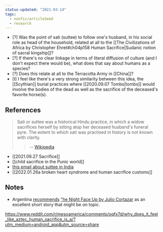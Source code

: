 ```yaml
---
status-updated: "2021-03-14"
tags: 
  - nonfic/articleSeed 
  - research 
---
```


- [?] Was the point of sati (suttee) to follow one's husband, in his social role as head of the household, related at all to the [[The Civilizations of Africa by Christopher Ehret#ch04p158 Human Sacrifice|Sudanic notion of sacral kingship]]? 
- [?] If there's no clear linkage in terms of literal diffusion of culture (and I don't expect there would be), what does that say about humans as a species? 
- [?] Does this relate at all to the Terracotta Army in [[China]]? 
- [I] I feel like there's a very strong similarity between this idea, the [[Scythian]] burial practices where [[2020.09.07 Tombs|tombs]] would involve the bodies of the dead as well as the sacrifice of the deceased's favorite horse(s). 

## References
> Sati or suttee was a historical Hindu practice, in which a widow sacrifices herself by sitting atop her deceased husband's funeral pyre. The extent to which sati was practised in history is not known with clarity.
>> -- <a href="https://en.wikipedia.org/wiki/Sati_(practice)">Wikipedia</a>

- [[2021.09.27 Sacrifice]]
- [[child sacrifice in the Punic world]]
- [this email about suttee in India](https://mail.google.com/mail/u/0/#inbox/FMfcgzGlkPWDwcxCSCHTRLnpKFThLSPC) 
- [[2022.01.26a broken heart syndrome and human sacrifice customs]]

## Notes

- Argentina [recommends](https://discord.com/channels/686053708261228577/700466324840775831/826855407469330542) ["he Night Face Up by Julio Cortazar](https://www.medina502.com/classes/ml260_2017/readings/Cortazar_The_Night_Face_Up.pdf) as an excellent short story that might be on topic. 

https://www.reddit.com/r/mesoamerica/comments/oqfx7d/why_does_it_feel_like_aztec_human_sacrifice_is_a/?utm_medium=android_app&utm_source=share